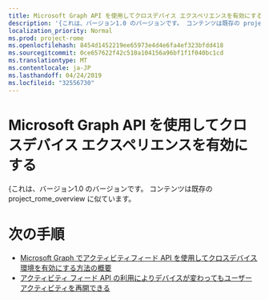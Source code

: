 ```yaml
---
title: Microsoft Graph API を使用してクロスデバイス エクスペリエンスを有効にする
description: '{これは、バージョン1.0 のバージョンです。 コンテンツは既存の project_rome_overview に似ています。'
localization_priority: Normal
ms.prod: project-rome
ms.openlocfilehash: 8454d1452219ee65973e4d4e6fa4ef323bfdd418
ms.sourcegitcommit: 0ce657622f42c510a104156a96bf1f1f040bc1cd
ms.translationtype: MT
ms.contentlocale: ja-JP
ms.lasthandoff: 04/24/2019
ms.locfileid: "32556730"
---
```

# <a name="use-the-microsoft-graph-api-to-enable-cross-device-experiences"></a>Microsoft Graph API を使用してクロスデバイス エクスペリエンスを有効にする

{これは、バージョン1.0 のバージョンです。 コンテンツは既存の project_rome_overview に似ています。

# <a name="next-steps"></a>次の手順

- [Microsoft Graph でアクティビティフィード API を使用してクロスデバイス環境を有効にする方法の概要](/graph/activity-feed-concept-overview)
- [アクティビティ フィード API の利用によりデバイスが変わってもユーザー アクティビティを再開できる](activity-feed-api-overview.md)
